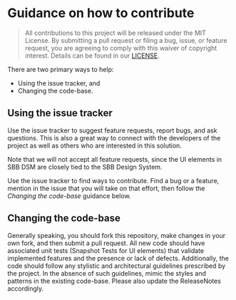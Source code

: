 # Guidance on how to contribute

> All contributions to this project will be released under the MIT License. By submitting a pull request or filing a bug, issue, or feature request, you are agreeing to comply with this waiver of copyright interest.
> Details can be found in our [LICENSE](LICENSE).

There are two primary ways to help:
 - Using the issue tracker, and
 - Changing the code-base.


## Using the issue tracker

Use the issue tracker to suggest feature requests, report bugs, and ask questions. This is also a great way to connect with the developers of the project as well as others who are interested in this solution.

Note that we will not accept all feature requests, since the UI elements in SBB DSM are closely tied to the SBB Design System.

Use the issue tracker to find ways to contribute. Find a bug or a feature, mention in the issue that you will take on that effort, then follow the _Changing the code-base_ guidance below.


## Changing the code-base

Generally speaking, you should fork this repository, make changes in your own fork, and then submit a pull request. All new code should have associated unit tests (Snapshot Tests for UI elements) that validate implemented features and the presence or lack of defects. Additionally, the code should follow any stylistic and architectural guidelines prescribed by the project. In the absence of such guidelines, mimic the styles and patterns in the existing code-base. Please also update the ReleaseNotes accordingly.
